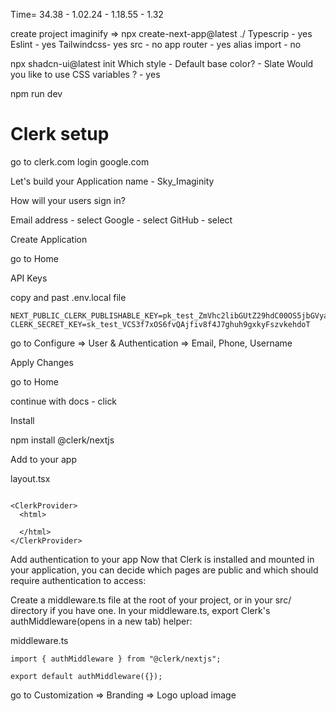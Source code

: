 Time= 34.38 - 1.02.24 - 1.18.55 - 1.32

create project
imaginify =>
npx create-next-app@latest ./
Typescrip - yes
Eslint - yes
Tailwindcss- yes
src - no
app router - yes
alias import - no

npx shadcn-ui@latest init
Which style - Default
base color? - Slate
Would you like to use CSS variables ? - yes

npm run dev

# Clerk setup

go to clerk.com
login google.com

Let's build your <SignIn>
Application name - Sky_Imaginity

How will your users sign in?

Email address - select
Google - select
GitHub - select

Create Application

go to Home

API Keys

copy and past .env.local file

```
NEXT_PUBLIC_CLERK_PUBLISHABLE_KEY=pk_test_ZmVhc2libGUtZ29hdC00OS5jbGVyay5hY2NvdW50cy5kZXYk
CLERK_SECRET_KEY=sk_test_VCS3f7xOS6fvQAjfiv8f4J7ghuh9gxkyFszvkehdoT
```

go to Configure =>
User & Authentication =>
Email, Phone, Username

Apply Changes

go to Home

continue with docs - click

Install

npm install @clerk/nextjs

Add <ClerkProvider> to your app

layout.tsx

```import { ClerkProvider } from "@clerk/nextjs";

<ClerkProvider>
  <html>

  </html>
</ClerkProvider>

```

Add authentication to your app
Now that Clerk is installed and mounted in your application, you can decide which pages are public and which should require authentication to access:

Create a middleware.ts file at the root of your project, or in your src/ directory if you have one.
In your middleware.ts, export Clerk's authMiddleware(opens in a new tab) helper:

middleware.ts

```
import { authMiddleware } from "@clerk/nextjs";

export default authMiddleware({});

```

go to Customization =>
Branding =>
Logo
upload image

